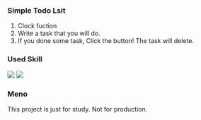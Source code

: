 ### Simple Todo Lsit
1. Clock fuction 
2. Write a task that you will do.
3. If you done some task, Click the button! The task will delete.


### Used Skill

<img src="https://img.shields.io/badge/React-61DAFB?style=flat-square&logo=React&logoColor=white"/>  <img src="https://img.shields.io/badge/TypeScript-3178C6?style=flat-square&logo=TypeScript&logoColor=white"/>

### Meno
This project is just for study. Not for production.

